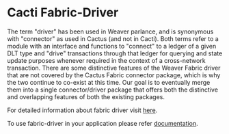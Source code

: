 <!--
 Copyright IBM Corp. All Rights Reserved.

 SPDX-License-Identifier: CC-BY-4.0
 -->
# Cacti Fabric-Driver

The term "driver" has been used in Weaver parlance, and is synonymous with "connector" as used in Cactus (and not in Cacti). Both terms refer to a module with an interface and functions to "connect" to a ledger of a given DLT type and "drive" transactions through that ledger for querying and state update purposes whenever required in the context of a cross-network transaction.
There are some distinctive features of the Weaver Fabric driver that are not covered by the Cactus Fabric connector package, which is why the two continue to co-exist at this time. Our goal is to eventually merge them into a single connector/driver package that offers both the distinctive and overlapping features of both the existing packages.

For detailed information about fabric driver visit [here](src/main/typescript/readme.md).

To use fabric-driver in your application please refer [documentation](https://hyperledger-cacti.github.io/cacti/weaver/getting-started/guide/). 


